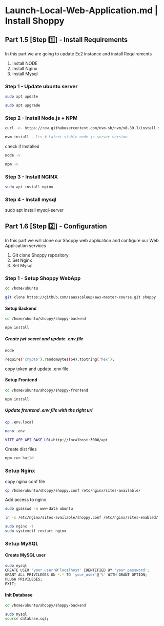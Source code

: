 # Launch-Local-Web-Application.md | Install Shoppy


## Part 1.5 [Step 1️⃣] - Install Requirements

In this part we are going to update Ec2 instance and install Requirements

1. Install NODE
2. Install Nginx
3. Install Mysql

   
### Step 1 - Update ubuntu server
```sh
sudo apt update
```
```sh
sudo apt upgrade
```

### Step 2 - Install Node.js + NPM

```sh
curl -o- https://raw.githubusercontent.com/nvm-sh/nvm/v0.39.7/install.sh | bash
```

```sh
nvm install --lts # Latest stable node js server version
```

check if Installed

```sh
node -v
```
```sh
npm -v
```

### Step 3 - Install NGINX

```sh
sudo apt install nginx
```

### Step 4 - Install mysql
sudo apt install mysql-server



## Part 1.6 [Step 2️⃣] - Configuration

In this part we will clone our Shoppy web application and configure our Web Application services

1. Git clone Shoppy repository
2. Set Nginx
3. Set Mysql

### Step 1 - Setup Shoppy WebApp


```sh
cd /home/ubuntu
```

```sh
git clone https://github.com/saasscaleup/aws-master-course.git shoppy
```

#### Setup Backend

```sh
cd /home/ubuntu/shoppy/shoppy-backend
```
```sh
npm install
```

##### Create jwt secret and update .env file
```sh
node
```
```sh
require('crypto').randomBytes(64).toString('hex');
```

copy token and update .env file

#### Setup Frontend

```sh
cd /home/ubuntu/shoppy/shoppy-frontend
```
```sh
npm install
```

##### Update frontend .env file with the right url

```sh
cp .env.local
```

```sh
nano .env
```

```sh
VITE_APP_API_BASE_URL=http://localhost:3000/api
```

Create dist files

```sh
npm run build
```

### Setup Nginx

copy nginx conf file
```sh
cp /home/ubuntu/shoppy/shoppy.conf /etc/nginx/sites-available/
```

Add access to nginx 
```sh
sudo gpasswd -a www-data ubuntu
```

```sh
ln -s /etc/nginx/sites-available/shoppy.conf /etc/nginx/sites-enabled/
```

```sh
sudo nginx -t
sudo systemctl restart nginx
```

### Setup MySQL

#### Create MySQL user

```sh
sudo mysql
CREATE USER 'your_user'@'localhost' IDENTIFIED BY 'your_password';
GRANT ALL PRIVILEGES ON *.* TO 'your_user'@'%' WITH GRANT OPTION;
FLUSH PRIVILEGES;
EXIT;
```

#### Init Database

```sh
cd /home/ubuntu/shoppy/shoppy-backend
```

```sh
sudo mysql
source database.sql;
```


